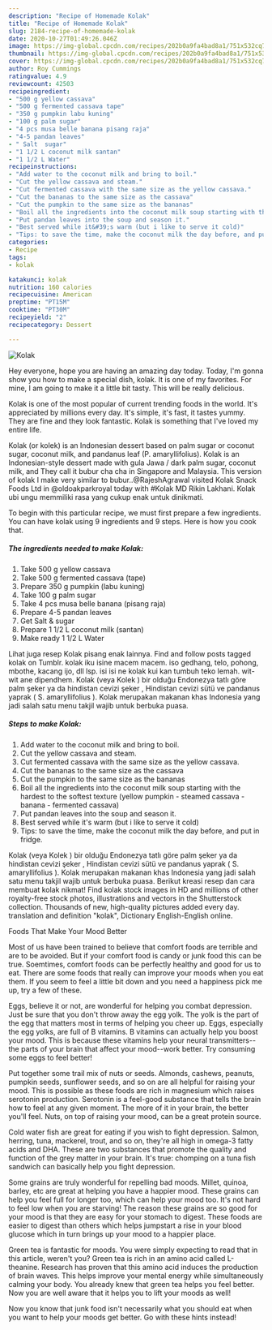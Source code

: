 ```yaml
---
description: "Recipe of Homemade Kolak"
title: "Recipe of Homemade Kolak"
slug: 2184-recipe-of-homemade-kolak
date: 2020-10-27T01:49:26.046Z
image: https://img-global.cpcdn.com/recipes/202b0a9fa4bad8a1/751x532cq70/kolak-recipe-main-photo.jpg
thumbnail: https://img-global.cpcdn.com/recipes/202b0a9fa4bad8a1/751x532cq70/kolak-recipe-main-photo.jpg
cover: https://img-global.cpcdn.com/recipes/202b0a9fa4bad8a1/751x532cq70/kolak-recipe-main-photo.jpg
author: Roy Cummings
ratingvalue: 4.9
reviewcount: 42503
recipeingredient:
- "500 g yellow cassava"
- "500 g fermented cassava tape"
- "350 g pumpkin labu kuning"
- "100 g palm sugar"
- "4 pcs musa belle banana pisang raja"
- "4-5 pandan leaves"
- " Salt  sugar"
- "1 1/2 L coconut milk santan"
- "1 1/2 L Water"
recipeinstructions:
- "Add water to the coconut milk and bring to boil."
- "Cut the yellow cassava and steam."
- "Cut fermented cassava with the same size as the yellow cassava."
- "Cut the bananas to the same size as the cassava"
- "Cut the pumpkin to the same size as the bananas"
- "Boil all the ingredients into the coconut milk soup starting with the hardest to the softest texture (yellow pumpkin - steamed cassava - banana - fermented cassava)"
- "Put pandan leaves into the soup and season it."
- "Best served while it&#39;s warm (but i like to serve it cold)"
- "Tips: to save the time, make the coconut milk the day before, and put in fridge."
categories:
- Recipe
tags:
- kolak

katakunci: kolak 
nutrition: 160 calories
recipecuisine: American
preptime: "PT15M"
cooktime: "PT30M"
recipeyield: "2"
recipecategory: Dessert

---
```



![Kolak](https://img-global.cpcdn.com/recipes/202b0a9fa4bad8a1/751x532cq70/kolak-recipe-main-photo.jpg)

Hey everyone, hope you are having an amazing day today. Today, I'm gonna show you how to make a special dish, kolak. It is one of my favorites. For mine, I am going to make it a little bit tasty. This will be really delicious.

Kolak is one of the most popular of current trending foods in the world. It's appreciated by millions every day. It's simple, it's fast, it tastes yummy. They are fine and they look fantastic. Kolak is something that I've loved my entire life.

Kolak (or kolek) is an Indonesian dessert based on palm sugar or coconut sugar, coconut milk, and pandanus leaf (P. amaryllifolius). Kolak is an Indonesian-style dessert made with gula Jawa / dark palm sugar, coconut milk, and They call it bubur cha cha in Singapore and Malaysia. This version of kolak I make very similar to bubur..@RajeshAgrawal visited Kolak Snack Foods Ltd in @oldoakparkroyal today with #Kolak MD Rikin Lakhani. Kolak ubi ungu memmiliki rasa yang cukup enak untuk dinikmati.


To begin with this particular recipe, we must first prepare a few ingredients. You can have kolak using 9 ingredients and 9 steps. Here is how you cook that.

<!--inarticleads1-->

##### The ingredients needed to make Kolak:

1. Take 500 g yellow cassava
1. Take 500 g fermented cassava (tape)
1. Prepare 350 g pumpkin (labu kuning)
1. Take 100 g palm sugar
1. Take 4 pcs musa belle banana (pisang raja)
1. Prepare 4-5 pandan leaves
1. Get  Salt &amp; sugar
1. Prepare 1 1/2 L coconut milk (santan)
1. Make ready 1 1/2 L Water


Lihat juga resep Kolak pisang enak lainnya. Find and follow posts tagged kolak on Tumblr. kolak iku isine macem macem. iso gedhang, telo, pohong, mbothe, kacang ijo, dll lsp. isi isi ne kolak kui kan tumbuh teko lemah. wit-wit ane dipendhem. Kolak (veya Kolek ) bir olduğu Endonezya tatlı göre palm şeker ya da hindistan cevizi şeker , Hindistan cevizi sütü ve pandanus yaprak ( S. amaryllifolius ). Kolak merupakan makanan khas Indonesia yang jadi salah satu menu takjil wajib untuk berbuka puasa. 

<!--inarticleads2-->

##### Steps to make Kolak:

1. Add water to the coconut milk and bring to boil.
1. Cut the yellow cassava and steam.
1. Cut fermented cassava with the same size as the yellow cassava.
1. Cut the bananas to the same size as the cassava
1. Cut the pumpkin to the same size as the bananas
1. Boil all the ingredients into the coconut milk soup starting with the hardest to the softest texture (yellow pumpkin - steamed cassava - banana - fermented cassava)
1. Put pandan leaves into the soup and season it.
1. Best served while it&#39;s warm (but i like to serve it cold)
1. Tips: to save the time, make the coconut milk the day before, and put in fridge.


Kolak (veya Kolek ) bir olduğu Endonezya tatlı göre palm şeker ya da hindistan cevizi şeker , Hindistan cevizi sütü ve pandanus yaprak ( S. amaryllifolius ). Kolak merupakan makanan khas Indonesia yang jadi salah satu menu takjil wajib untuk berbuka puasa. Berikut kreasi resep dan cara membuat kolak nikmat! Find kolak stock images in HD and millions of other royalty-free stock photos, illustrations and vectors in the Shutterstock collection. Thousands of new, high-quality pictures added every day. translation and definition &#34;kolak&#34;, Dictionary English-English online. 

Foods That Make Your Mood Better


Most of us have been trained to believe that comfort foods are terrible and are to be avoided. But if your comfort food is candy or junk food this can be true. Soemtimes, comfort foods can be perfectly healthy and good for us to eat. There are some foods that really can improve your moods when you eat them. If you seem to feel a little bit down and you need a happiness pick me up, try a few of these.

Eggs, believe it or not, are wonderful for helping you combat depression. Just be sure that you don't throw away the egg yolk. The yolk is the part of the egg that matters most in terms of helping you cheer up. Eggs, especially the egg yolks, are full of B vitamins. B vitamins can actually help you boost your mood. This is because these vitamins help your neural transmitters--the parts of your brain that affect your mood--work better. Try consuming some eggs to feel better!

Put together some trail mix of nuts or seeds. Almonds, cashews, peanuts, pumpkin seeds, sunflower seeds, and so on are all helpful for raising your mood. This is possible as these foods are rich in magnesium which raises serotonin production. Serotonin is a feel-good substance that tells the brain how to feel at any given moment. The more of it in your brain, the better you'll feel. Nuts, on top of raising your mood, can be a great protein source.

Cold water fish are great for eating if you wish to fight depression. Salmon, herring, tuna, mackerel, trout, and so on, they're all high in omega-3 fatty acids and DHA. These are two substances that promote the quality and function of the grey matter in your brain. It's true: chomping on a tuna fish sandwich can basically help you fight depression. 

Some grains are truly wonderful for repelling bad moods. Millet, quinoa, barley, etc are great at helping you have a happier mood. These grains can help you feel full for longer too, which can help your mood too. It's not hard to feel low when you are starving! The reason these grains are so good for your mood is that they are easy for your stomach to digest. These foods are easier to digest than others which helps jumpstart a rise in your blood glucose which in turn brings up your mood to a happier place.

Green tea is fantastic for moods. You were simply expecting to read that in this article, weren't you? Green tea is rich in an amino acid called L-theanine. Research has proven that this amino acid induces the production of brain waves. This helps improve your mental energy while simultaneously calming your body. You already knew that green tea helps you feel better. Now you are well aware that it helps you to lift your moods as well!

Now you know that junk food isn't necessarily what you should eat when you want to help your moods get better. Go  with  these hints  instead!

